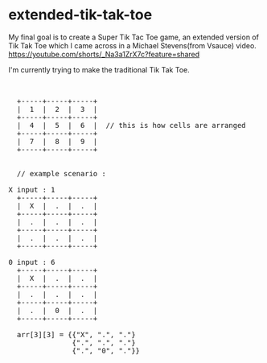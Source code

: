 # extended-tik-tak-toe
My final goal is to create a Super Tik Tac Toe game, an extended version of Tik Tak Toe which I came across in a Michael Stevens(from Vsauce) video.
https://youtube.com/shorts/_Na3a1ZrX7c?feature=shared


I'm currently trying to make the traditional Tik Tak Toe.
<pre> 

  +-----+-----+-----+ 
  |  1  |  2  |  3  | 
  +-----+-----+-----+ 
  |  4  |  5  |  6  |  // this is how cells are arranged
  +-----+-----+-----+ 
  |  7  |  8  |  9  | 
  +-----+-----+-----+ 
  

  // example scenario :
  
X input : 1
  +-----+-----+-----+ 
  |  X  |  .  |  .  | 
  +-----+-----+-----+ 
  |  .  |  .  |  .  | 
  +-----+-----+-----+ 
  |  .  |  .  |  .  | 
  +-----+-----+-----+ 

0 input : 6 
  +-----+-----+-----+ 
  |  X  |  .  |  .  | 
  +-----+-----+-----+ 
  |  .  |  .  |  .  | 
  +-----+-----+-----+ 
  |  .  |  0  |  .  | 
  +-----+-----+-----+ 

  arr[3][3] = {{"X", ".", "."}
               {".", ".", "."}
               {".", "0", "."}}
</pre>
